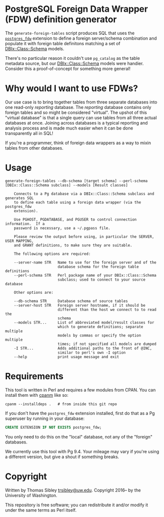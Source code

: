 # PostgreSQL Foreign Data Wrapper (FDW) definition generator

The `generate-foreign-tables` script produces SQL that uses the [`postgres_fdw`][]
extension to define a foreign server/schema combination and populate it with
foreign table definitons matching a set of [DBIx::Class::Schema][] models.

There's no particular reason it couldn't use `pg_catalog` as the table metadata
source, but our [DBIx::Class::Schema][] models were handier.  Consider this a
proof-of-concept for something more general!

[DBIx::Class::Schema]: https://metacpan.org/pod/DBIx::Class::Schema
[`postgres_fdw`]: https://www.postgresql.org/docs/current/static/postgres-fdw.html

# Why would I want to use FDWs?

Our use case is to bring together tables from three separate databases into one
read-only _reporting_ database.  The _reporting_ database contains only foreign
tables and so might be considered "virtual".  The upshot of this "virtual
database" is that a single query can use tables from all three actual databases
at once.  Joining across databases is a typical reporting and analysis process
and is made much easier when it can be done transparently all in SQL!

If you're a programmer, think of foreign data wrappers as a way to mixin tables
from other databases.

# Usage

```
generate-foreign-tables --db-schema [target schema] --perl-schema [DBIx::Class::Schema subclass] --models [Result classes]
	                  
	Connects to a Pg database via a DBIx::Class::Schema subclass and generates SQL
	to define each table using a foreign data wrapper (via the postgres_fdw
	extension).       
	                  
	Use PGHOST, PGDATABASE, and PGUSER to control connection information.  If a
	password is necessary, use a ~/.pgpass file.
	                  
	Please review the output before using, in particular the SERVER, USER MAPPING,
	and GRANT definitions, to make sure they are suitable.
	                  
	The following options are required:
	                  
	--server-name STR   Name to use for the foreign server and of the
	                    database schema for the foreign table definitions
	--perl-schema STR   Perl package name of your DBIx::Class::Schema
	                    subclass; used to connect to your source database
	                  
	Other options are:
	                  
	--db-schema STR     Database schema of source tables
	--server-host STR   Foreign server hostname, if it should be
	                    different than the host we connect to to read the
	                    schema
	--models STR...     List of abbreviated model/result classes for
	                    which to generate definitions; separate multiple
	                    models by commas or specify the option multiple
	                    times; if not specified all models are dumped
	-I STR...           Adds additional paths to the front of @INC,
	                    similar to perl's own -I option
	--help              print usage message and exit
```

# Requirements

This tool is written in Perl and requires a few modules from CPAN.  You can
install them with [cpanm][] like so:

    cpanm --installdeps .   # from inside this git repo

If you don't have the `postgres_fdw` extension installed, first do that as a Pg
superuser by running in your database:

```sql
CREATE EXTENSION IF NOT EXISTS postgres_fdw;
```

You only need to do this on the "local" database, not any of the "foreign"
databases.

We currently use this tool with Pg 9.4.  Your mileage may vary if you're using
a different version, but give a shout if something breaks.

[cpanm]: https://metacpan.org/pod/cpanm

# Copyright

Written by Thomas Sibley <trsibley@uw.edu>.  Copyright 2016– by the University
of Washington.

This repository is free software; you can redistribute it and/or modify it
under the same terms as Perl itself.
